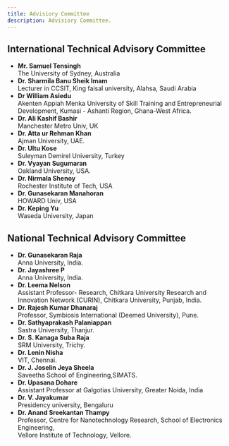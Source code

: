 ```yaml
---
title: Advisiory Committee
description: Advisiory Committee.
---
```


## International Technical Advisory Committee
* **Mr. Samuel Tensingh**  
The University of Sydney, Australia
* **Dr. Sharmila Banu Sheik Imam**  
Lecturer in CCSIT, King faisal university, Alahsa, Saudi Arabia
* **Dr William Asiedu**  
Akenten Appiah Menka University of Skill Training and Entrepreneurial Development, Kumasi - Ashanti Region, Ghana-West Africa.
* **Dr. Ali Kashif Bashir**  
Manchester Metro Univ, UK
* **Dr. Atta ur Rehman Khan**  
Ajman University, UAE.
* **Dr. Ultu Kose**  
Suleyman Demirel University, Turkey
* **Dr. Vyayan Sugumaran**  
Oakland University, USA.
* **Dr. Nirmala Shenoy**  
Rochester Institute of Tech, USA
* **Dr. Gunasekaran Manahoran**  
HOWARD Univ, USA
* **Dr. Keping Yu**  
Waseda University, Japan

## National Technical Advisory Committee
* **Dr. Gunasekaran Raja**  
Anna University, India.
* **Dr. Jayashree P**  
Anna University, India.
* **Dr. Leema Nelson**  
Assistant Professor- Research, Chitkara University Research and Innovation Network (CURIN), Chitkara University, Punjab, India.
* **Dr. Rajesh Kumar Dhanaraj**  
Professor, Symbiosis International (Deemed University), Pune.
* **Dr. Sathyaprakash Palaniappan**  
Sastra University, Thanjur.
* **Dr. S. Kanaga Suba Raja**  
SRM University, Trichy.
* **Dr. Lenin Nisha**  
VIT, Chennai.
* **Dr. J. Joselin Jeya Sheela**  
Saveetha School of Engineering,SIMATS.
* **Dr. Upasana Dohare**  
Assistant Professor at Galgotias University, Greater Noida, India
* **Dr. V. Jayakumar**  
Presidency university, Bengaluru
* **Dr. Anand Sreekantan Thampy**  
Professor, Centre for Nanotechnology Research, School of Electronics Engineering,  
Vellore Institute of Technology, Vellore.
